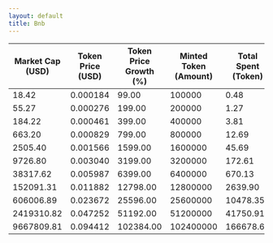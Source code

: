 ```yaml
---
layout: default
title: Bnb
---
```

| Market Cap (USD) | Token Price (USD) | Token Price Growth (%) | Minted Token (Amount) | Total Spent (Token) | Author Revenue (USD) | Platform Mint Fee (USD) |
|------------------|-------------------|------------------------|-----------------------|--------------------|-------------------------|-------------------------|
| 18.42 | 0.000184 | 99.00 | 100000 | 0.48 | 0.41 | 0.04 |
| 55.27 | 0.000276 | 199.00 | 200000 | 1.27 | 1.11 | 0.11 |
| 184.22 | 0.000461 | 399.00 | 400000 | 3.81 | 3.32 | 0.33 |
| 663.20 | 0.000829 | 799.00 | 800000 | 12.69 | 11.05 | 1.11 |
| 2505.40 | 0.001566 | 1599.00 | 1600000 | 45.69 | 39.79 | 3.98 |
| 9726.80 | 0.003040 | 3199.00 | 3200000 | 172.61 | 150.32 | 15.03 |
| 38317.62 | 0.005987 | 6399.00 | 6400000 | 670.13 | 583.61 | 58.36 |
| 152091.31 | 0.011882 | 12798.00 | 12800000 | 2639.90 | 2299.06 | 229.91 |
| 606006.89 | 0.023672 | 25596.00 | 25600000 | 10478.35 | 9125.48 | 912.55 |
| 2419310.82 | 0.047252 | 51192.00 | 51200000 | 41750.91 | 36360.41 | 3636.04 |
| 9667809.81 | 0.094412 | 102384.00 | 102400000 | 166678.67 | 145158.65 | 14515.86 |
